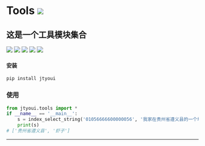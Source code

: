 # **Tools** [![](https://gitee.com/tyoui/logo/raw/master/logo/photolog.png)][1]

## 这是一个工具模块集合
[![](https://img.shields.io/badge/个人网站-jtyoui-yellow.com.svg)][1]
[![](https://img.shields.io/badge/Python-3.6-green.svg)]()
[![](https://img.shields.io/badge/BlogWeb-Tyoui-bule.svg)][1]
[![](https://img.shields.io/badge/Email-jtyoui@qq.com-red.svg)]()
[![](https://img.shields.io/badge/工具-Tools-black.svg)]()


#### 安装
    pip install jtyoui


### 使用
```python
from jtyoui.tools import *
if __name__ == '__main__':
    s = index_select_string('01056666600000056', '我家在贵州省遵义县的一个地方是虾子', '56+')
    print(s)
# ['贵州省遵义县', '虾子']
```

***
[1]: https://blog.jtyoui.com